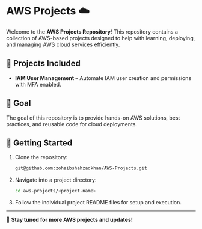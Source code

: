 # AWS Projects ☁️

Welcome to the **AWS Projects Repository**! This repository contains a collection of AWS-based projects designed to help with learning, deploying, and managing AWS cloud services efficiently.

## 📌 Projects Included

- **IAM User Management** – Automate IAM user creation and permissions with MFA enabled.

## 🎯 Goal

The goal of this repository is to provide hands-on AWS solutions, best practices, and reusable code for cloud deployments.

## 🚀 Getting Started

1. Clone the repository:
   ```sh
   git@github.com:zohaibshahzadkhan/AWS-Projects.git
   ```
2. Navigate into a project directory:
   ```sh
   cd aws-projects/<project-name>
   ```
3. Follow the individual project README files for setup and execution.

---

🔹 **Stay tuned for more AWS projects and updates!**

